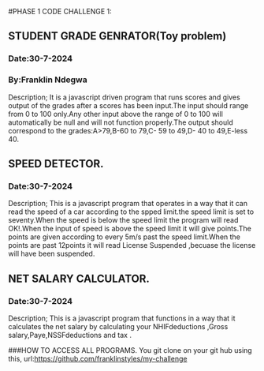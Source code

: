 #PHASE 1 CODE CHALLENGE 1:

## STUDENT GRADE GENRATOR(Toy problem)

### Date:30-7-2024

### By:Franklin Ndegwa

Description;
It is a javascript driven program that runs scores and gives output of the grades after a scores has been input.The input should range from 0 to 100 only.Any other input above the range of 0 to 100 will automatically be null and will not function properly.The output should correspond to the grades:A>79,B-60 to 79,C- 59 to 49,D- 40 to 49,E-less 40.

## SPEED DETECTOR.

### Date:30-7-2024

Description;
This is a javascript program that operates in a way that it can read the speed of a car according to the spped limit.the speed limit is set to seventy.When the speed is below the speed limit the program will read OK!.When the input of speed is above the speed limit it will give points.The points are given according to every 5m/s past the speed limit.When the points are past 12points it will read License Suspended ,becuase the license will have been suspended.

## NET SALARY CALCULATOR.

### Date:30-7-2024

Description;
This is a javascript program that functions in a way that it calculates the net salary by calculating your NHIFdeductions ,Gross salary,Paye,NSSFdeductions and tax .

###HOW TO ACCESS ALL PROGRAMS.
You git clone on your git hub using this, url:https://github.com/franklinstyles/my-challenge
